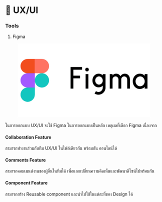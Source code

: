 # 🎨 UX/UI

### Tools

1. Figma

<figure><img src="../../.gitbook/assets/figma-vector-logo.png" alt=""><figcaption</figcaption></figure>

ในการออกแบบ UX/UI จะใช้ Figma ในการออกแบบเป็นหลัก เหตุผลที่เลือก Figma เนื่องจาก

#### Collaboration Feature

สามารถทำงานร่วมกับทีม UX/UI ในไฟล์เดียวกัน พร้อมกัน ออนไลน์ได้

#### Comments Feature

สามารถคอมเมนต์งานของผู้อื่นในทีมได้ เพื่อแลกเปลี่ยนความคิดเห็นและพัฒนาดีไซน์ไปพร้อมกัน

#### Component Feature

สามารถสร้าง Reusable component และนำไปใช้ในแต่ละที่ของ Design ได้
